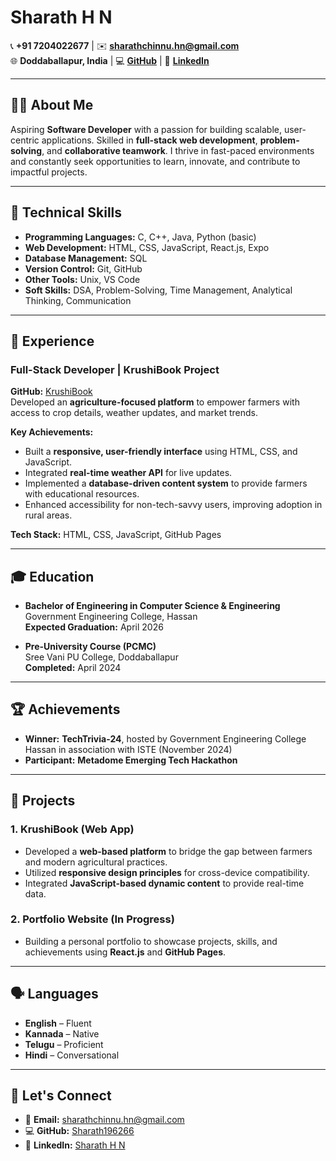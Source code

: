 # Sharath H N  

📞 **+91 7204022677** | ✉️ **sharathchinnu.hn@gmail.com**  
🌐 **Doddaballapur, India** | 💻 **[GitHub](https://github.com/Sharath196266)** | 🔗 **[LinkedIn](https://www.linkedin.com/in/sharath7hn)**  

---

## 👨‍💻 **About Me**  
Aspiring **Software Developer** with a passion for building scalable, user-centric applications. Skilled in **full-stack web development**, **problem-solving**, and **collaborative teamwork**. I thrive in fast-paced environments and constantly seek opportunities to learn, innovate, and contribute to impactful projects.

---

## 🔧 **Technical Skills**  
- **Programming Languages:** C, C++, Java, Python (basic)  
- **Web Development:** HTML, CSS, JavaScript, React.js, Expo  
- **Database Management:** SQL  
- **Version Control:** Git, GitHub  
- **Other Tools:** Unix, VS Code  
- **Soft Skills:** DSA, Problem-Solving, Time Management, Analytical Thinking, Communication  

---

## 💼 **Experience**  
### **Full-Stack Developer | KrushiBook Project**  
**GitHub:** [KrushiBook](https://Sharath196266.github.io/KrushiBook)  
Developed an **agriculture-focused platform** to empower farmers with access to crop details, weather updates, and market trends.

**Key Achievements:**  
- Built a **responsive, user-friendly interface** using HTML, CSS, and JavaScript.  
- Integrated **real-time weather API** for live updates.  
- Implemented a **database-driven content system** to provide farmers with educational resources.  
- Enhanced accessibility for non-tech-savvy users, improving adoption in rural areas.  

**Tech Stack:** HTML, CSS, JavaScript, GitHub Pages  

---

## 🎓 **Education**  
- **Bachelor of Engineering in Computer Science & Engineering**  
  Government Engineering College, Hassan  
  **Expected Graduation:** April 2026  

- **Pre-University Course (PCMC)**  
  Sree Vani PU College, Doddaballapur  
  **Completed:** April 2024  

---

## 🏆 **Achievements**  
- **Winner:** **TechTrivia-24**, hosted by Government Engineering College Hassan in association with ISTE (November 2024)  
- **Participant:** **Metadome Emerging Tech Hackathon**  

---

## 🧩 **Projects**  
### **1. KrushiBook (Web App)**  
- Developed a **web-based platform** to bridge the gap between farmers and modern agricultural practices.  
- Utilized **responsive design principles** for cross-device compatibility.  
- Integrated **JavaScript-based dynamic content** to provide real-time data.  

### **2. Portfolio Website (In Progress)**  
- Building a personal portfolio to showcase projects, skills, and achievements using **React.js** and **GitHub Pages**.  

---

## 🗣 **Languages**  
- **English** – Fluent  
- **Kannada** – Native  
- **Telugu** – Proficient  
- **Hindi** – Conversational  

---

## 🚀 **Let's Connect**  
- 📧 **Email:** sharathchinnu.hn@gmail.com  
- 💻 **GitHub:** [Sharath196266](https://github.com/Sharath196266)  
- 🔗 **LinkedIn:** [Sharath H N](https://www.linkedin.com/in/sharath7hn)